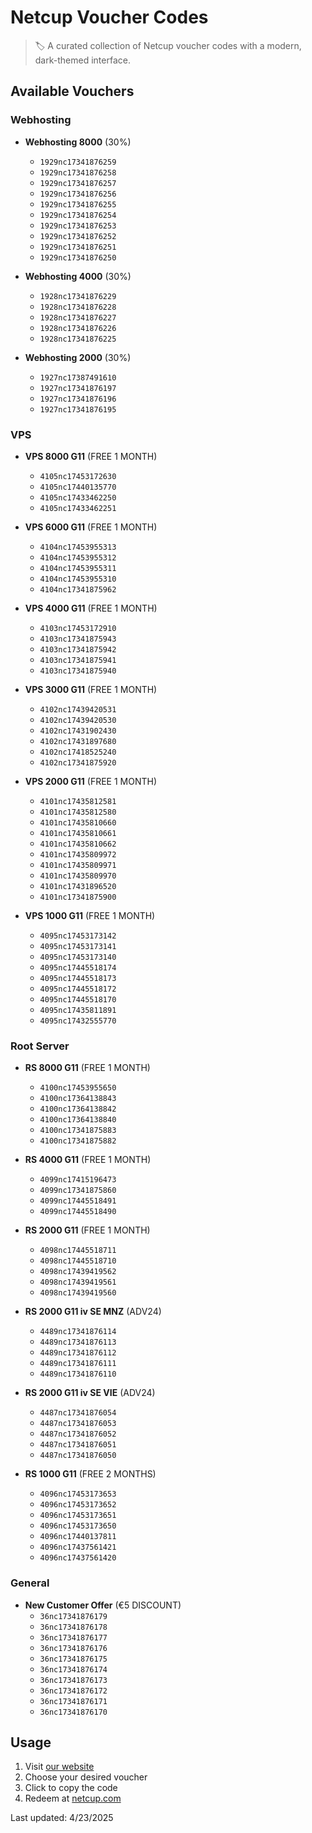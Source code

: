 # Netcup Voucher Codes

> 🏷️ A curated collection of Netcup voucher codes with a modern, dark-themed interface.

## Available Vouchers


### Webhosting

- **Webhosting 8000** (30%)
  - `1929nc17341876259`
  - `1929nc17341876258`
  - `1929nc17341876257`
  - `1929nc17341876256`
  - `1929nc17341876255`
  - `1929nc17341876254`
  - `1929nc17341876253`
  - `1929nc17341876252`
  - `1929nc17341876251`
  - `1929nc17341876250`

- **Webhosting 4000** (30%)
  - `1928nc17341876229`
  - `1928nc17341876228`
  - `1928nc17341876227`
  - `1928nc17341876226`
  - `1928nc17341876225`

- **Webhosting 2000** (30%)
  - `1927nc17387491610`
  - `1927nc17341876197`
  - `1927nc17341876196`
  - `1927nc17341876195`

### VPS

- **VPS 8000 G11** (FREE 1 MONTH)
  - `4105nc17453172630`
  - `4105nc17440135770`
  - `4105nc17433462250`
  - `4105nc17433462251`

- **VPS 6000 G11** (FREE 1 MONTH)
  - `4104nc17453955313`
  - `4104nc17453955312`
  - `4104nc17453955311`
  - `4104nc17453955310`
  - `4104nc17341875962`

- **VPS 4000 G11** (FREE 1 MONTH)
  - `4103nc17453172910`
  - `4103nc17341875943`
  - `4103nc17341875942`
  - `4103nc17341875941`
  - `4103nc17341875940`

- **VPS 3000 G11** (FREE 1 MONTH)
  - `4102nc17439420531`
  - `4102nc17439420530`
  - `4102nc17431902430`
  - `4102nc17431897680`
  - `4102nc17418525240`
  - `4102nc17341875920`

- **VPS 2000 G11** (FREE 1 MONTH)
  - `4101nc17435812581`
  - `4101nc17435812580`
  - `4101nc17435810660`
  - `4101nc17435810661`
  - `4101nc17435810662`
  - `4101nc17435809972`
  - `4101nc17435809971`
  - `4101nc17435809970`
  - `4101nc17431896520`
  - `4101nc17341875900`

- **VPS 1000 G11** (FREE 1 MONTH)
  - `4095nc17453173142`
  - `4095nc17453173141`
  - `4095nc17453173140`
  - `4095nc17445518174`
  - `4095nc17445518173`
  - `4095nc17445518172`
  - `4095nc17445518170`
  - `4095nc17435811891`
  - `4095nc17432555770`

### Root Server

- **RS 8000 G11** (FREE 1 MONTH)
  - `4100nc17453955650`
  - `4100nc17364138843`
  - `4100nc17364138842`
  - `4100nc17364138840`
  - `4100nc17341875883`
  - `4100nc17341875882`

- **RS 4000 G11** (FREE 1 MONTH)
  - `4099nc17415196473`
  - `4099nc17341875860`
  - `4099nc17445518491`
  - `4099nc17445518490`

- **RS 2000 G11** (FREE 1 MONTH)
  - `4098nc17445518711`
  - `4098nc17445518710`
  - `4098nc17439419562`
  - `4098nc17439419561`
  - `4098nc17439419560`

- **RS 2000 G11 iv SE MNZ** (ADV24)
  - `4489nc17341876114`
  - `4489nc17341876113`
  - `4489nc17341876112`
  - `4489nc17341876111`
  - `4489nc17341876110`

- **RS 2000 G11 iv SE VIE** (ADV24)
  - `4487nc17341876054`
  - `4487nc17341876053`
  - `4487nc17341876052`
  - `4487nc17341876051`
  - `4487nc17341876050`

- **RS 1000 G11** (FREE 2 MONTHS)
  - `4096nc17453173653`
  - `4096nc17453173652`
  - `4096nc17453173651`
  - `4096nc17453173650`
  - `4096nc17440137811`
  - `4096nc17437561421`
  - `4096nc17437561420`

### General

- **New Customer Offer** (€5 DISCOUNT)
  - `36nc17341876179`
  - `36nc17341876178`
  - `36nc17341876177`
  - `36nc17341876176`
  - `36nc17341876175`
  - `36nc17341876174`
  - `36nc17341876173`
  - `36nc17341876172`
  - `36nc17341876171`
  - `36nc17341876170`

## Usage

1. Visit [our website](https://netcupvoucher.com)
2. Choose your desired voucher
3. Click to copy the code
4. Redeem at [netcup.com](https://www.netcup.com/en/checkout/cart)

Last updated: 4/23/2025
